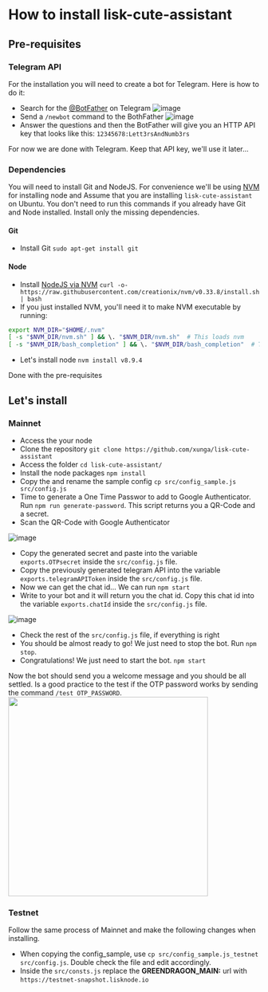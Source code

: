 # How to install lisk-cute-assistant

## Pre-requisites

### Telegram API
For the installation you will need to create a bot for Telegram. Here is how to do it:
 - Search for the [@BotFather](https://telegram.me/BotFather) on Telegram ![image](https://raw.githubusercontent.com/xunga/lisk-cute-assistant/master/imgs/install/step1_search.png)
 - Send a `/newbot` command to the BothFather  ![image](https://github.com/xunga/lisk-cute-assistant/blob/master/imgs/install/step2_chat.png?raw=true)
 - Answer the questions and then the BotFather will give you an HTTP API key that looks like this: `12345678:Lett3rsAndNumb3rs`

For now we are done with Telegram. Keep that API key, we'll use it later...

### Dependencies
You will need to install Git and NodeJS. For convenience we'll be using [NVM](https://github.com/creationix/nvm) for installing node and Assume that you are installing `lisk-cute-assistant` on Ubuntu.
You don't need to run this commands if you already have Git and Node installed. Install only the missing dependencies.

#### Git
- Install Git `sudo apt-get install git`

#### Node
- Install [NodeJS via NVM](https://github.com/creationix/nvm) `curl -o- https://raw.githubusercontent.com/creationix/nvm/v0.33.8/install.sh | bash`
- If you just installed NVM, you'll need it to make NVM executable by running:
```bash
export NVM_DIR="$HOME/.nvm"
[ -s "$NVM_DIR/nvm.sh" ] && \. "$NVM_DIR/nvm.sh"  # This loads nvm
[ -s "$NVM_DIR/bash_completion" ] && \. "$NVM_DIR/bash_completion"  # This loads nvm bash_completion
```
- Let's install node `nvm install v8.9.4`

Done with the pre-requisites

## Let's install

### Mainnet

- Access the your node
- Clone the repository `git clone https://github.com/xunga/lisk-cute-assistant`
- Access the folder `cd lisk-cute-assistant/`
- Install the node packages `npm install`
- Copy the and rename the sample config `cp src/config_sample.js src/config.js`
- Time to generate a One Time Passwor to add to Google Authenticator. Run `npm run generate-password`. This script returns you a QR-Code and a secret.
- Scan the QR-Code with Google Authenticator 

![image](https://github.com/xunga/lisk-cute-assistant/blob/master/imgs/install/step3_generate_qr.png?raw=true)
- Copy the generated secret and paste into the variable `exports.OTPsecret` inside the `src/config.js` file.
- Copy the previously generated telegram API into the variable `exports.telegramAPIToken` inside the `src/config.js` file.
- Now we can get the chat id... We can run `npm start`
- Write to your bot and it will return you the chat id. Copy this chat id into the variable `exports.chatId` inside the `src/config.js` file. 

![image](https://github.com/xunga/lisk-cute-assistant/blob/master/imgs/install/step4_get_chatid.png?raw=true)
- Check the rest of the `src/config.js` file, if everything is right
- You should be almost ready to go! We just need to stop the bot. Run `npm stop`.
- Congratulations! We just need to start the bot. `npm start`

Now the bot should send you a welcome message and you should be all settled. Is a good practice to the test if the OTP password works by sending the command `/test OTP_PASSWORD`.
<img src="https://github.com/xunga/lisk-cute-assistant/blob/master/imgs/install/step5_reboot.png?raw=true" data-canonical-src="https://github.com/xunga/lisk-cute-assistant/blob/master/imgs/install/step5_reboot.png?raw=true" width="400" />

### Testnet

Follow the same process of Mainnet and make the following changes when installing.

- When copying the config_sample, use `cp src/config_sample.js_testnet src/config.js`. Double check the file and edit accordingly.
- Inside the `src/consts.js` replace the **GREENDRAGON_MAIN:** url with `https://testnet-snapshot.lisknode.io`
